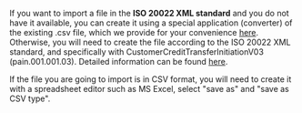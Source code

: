 If you want to import a file in the **ISO 20022 XML standard** and you do not have it available, you can create it using a special application
(converter) of the existing .csv file, which we provide for your convenience [here](https://www.nbg.gr/el/i-bank/sepa).
Otherwise, you will need to create the file according to the ISO 20022 XML standard, and specifically with CustomerCreditTransferInitiationV03 (pain.001.001.03).
Detailed information can be found [here](https://github.com/myNBGcode/FileAPI_Cli_V4/blob/master/Documentation/Mass%20Transfers/SEPA_XML_Mass%20Credit%20File%20Format%20v1.0.PDF).

If the file you are going to import is in CSV format, you will need to create it with a spreadsheet editor such as MS Excel, select "save as" and "save as CSV type".
